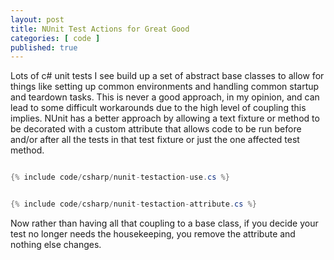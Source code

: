 ```yaml
---
layout: post
title: NUnit Test Actions for Great Good
categories: [ code ]
published: true
---
```


Lots of c# unit tests I see build up a set of abstract base classes to allow for things like setting up common environments and handling 
common startup and teardown tasks. This is never a good approach, in my opinion, and can lead to some difficult workarounds due to the 
high level of coupling this implies. NUnit has a better approach by allowing a text fixture or method to be decorated with a custom 
attribute that allows code to be run before and/or after all the tests in that test fixture or just the one affected test method. 

~~~cs 

{% include code/csharp/nunit-testaction-use.cs %}

~~~

~~~cs 

{% include code/csharp/nunit-testaction-attribute.cs %}

~~~

Now rather than having all that coupling to a base class, if you decide your test no longer needs the housekeeping, you remove the attribute 
and nothing else changes.
